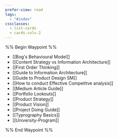 ```yaml
---
prefer-view: read
tags:
  - "#index"
cssclasses:
  - list-cards
  - cards-cols-2
---
```

%% Begin Waypoint %%
- [[Bog's Behavioural Model]]
- [[Content Strategy vs Information Architecture]]
- [[First Order Thinking]]
- [[Guide to Information Architecture]]
- [[Guide to Product Design SM]]
- [[How to conduct Effective Competitve analysis]]
- [[Medium Article Guide]]
- [[Portfolio Lookouts]]
- [[Product Strategy]]
- [[Product Vision]]
- [[Project Doing Guide]]
- [[Typrography Basics]]
- [[University-Program]]

%% End Waypoint %%